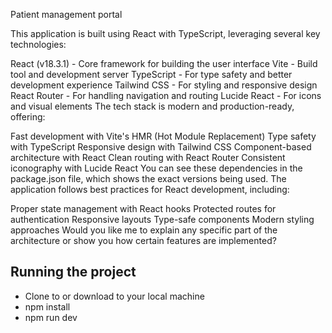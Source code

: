 Patient management portal

This application is built using React with TypeScript, leveraging several key technologies:

React (v18.3.1) - Core framework for building the user interface
Vite - Build tool and development server
TypeScript - For type safety and better development experience
Tailwind CSS - For styling and responsive design
React Router - For handling navigation and routing
Lucide React - For icons and visual elements
The tech stack is modern and production-ready, offering:

Fast development with Vite's HMR (Hot Module Replacement)
Type safety with TypeScript
Responsive design with Tailwind CSS
Component-based architecture with React
Clean routing with React Router
Consistent iconography with Lucide React
You can see these dependencies in the package.json file, which shows the exact versions being used. The application follows best practices for React development, including:

Proper state management with React hooks
Protected routes for authentication
Responsive layouts
Type-safe components
Modern styling approaches
Would you like me to explain any specific part of the architecture or show you how certain features are implemented?


## Running the project

- Clone to or download to your local machine
- npm install
- npm run dev
